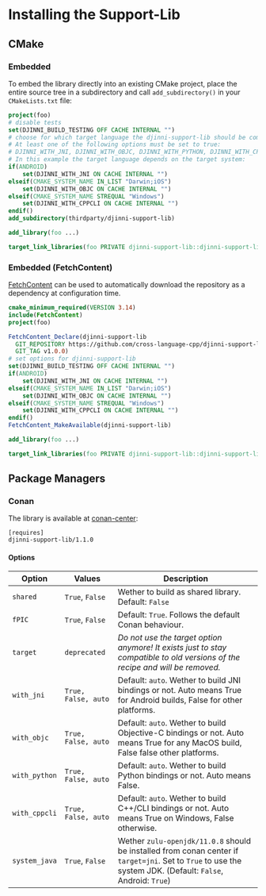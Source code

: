 # Installing the Support-Lib

## CMake

### Embedded

To embed the library directly into an existing CMake project, place the entire source tree in a subdirectory and call
`add_subdirectory()` in your `CMakeLists.txt` file:

```cmake
project(foo)
# disable tests
set(DJINNI_BUILD_TESTING OFF CACHE INTERNAL "")
# choose for which target language the djinni-support-lib should be compiled.
# At least one of the following options must be set to true:
# DJINNI_WITH_JNI, DJINNI_WITH_OBJC, DJINNI_WITH_PYTHON, DJINNI_WITH_CPPCLI
# In this example the target language depends on the target system:
if(ANDROID)
    set(DJINNI_WITH_JNI ON CACHE INTERNAL "")
elseif(CMAKE_SYSTEM_NAME IN_LIST "Darwin;iOS")
    set(DJINNI_WITH_OBJC ON CACHE INTERNAL "")
elseif(CMAKE_SYSTEM_NAME STREQUAL "Windows")
    set(DJINNI_WITH_CPPCLI ON CACHE INTERNAL "")
endif()
add_subdirectory(thirdparty/djinni-support-lib)

add_library(foo ...)

target_link_libraries(foo PRIVATE djinni-support-lib::djinni-support-lib)
```

### Embedded (FetchContent)

[FetchContent](https://cmake.org/cmake/help/v3.14/module/FetchContent.html) can be used to automatically download the repository as a dependency at configuration time.

```cmake
cmake_minimum_required(VERSION 3.14)
include(FetchContent)
project(foo)

FetchContent_Declare(djinni-support-lib
  GIT_REPOSITORY https://github.com/cross-language-cpp/djinni-support-lib.git
  GIT_TAG v1.0.0)
# set options for djinni-support-lib
set(DJINNI_BUILD_TESTING OFF CACHE INTERNAL "")
if(ANDROID)
    set(DJINNI_WITH_JNI ON CACHE INTERNAL "")
elseif(CMAKE_SYSTEM_NAME IN_LIST "Darwin;iOS")
    set(DJINNI_WITH_OBJC ON CACHE INTERNAL "")
elseif(CMAKE_SYSTEM_NAME STREQUAL "Windows")
    set(DJINNI_WITH_CPPCLI ON CACHE INTERNAL "")
endif()
FetchContent_MakeAvailable(djinni-support-lib)

add_library(foo ...)

target_link_libraries(foo PRIVATE djinni-support-lib::djinni-support-lib)
```

## Package Managers

### Conan

The library is available at [conan-center](https://conan.io/center/djinni-support-lib):

```text
[requires]
djinni-support-lib/1.1.0
```

#### Options

| Option | Values | Description |
| ------ | ------ | ----------- |
| `shared` | `True`, `False` | Wether to build as shared library. Default: `False` |
| `fPIC` | `True`, `False` | Default: `True`. Follows the default Conan behaviour. |
| `target` | `deprecated` | *Do not use the target option anymore! It exists just to stay compatible to old versions of the recipe and will be removed.* |
| `with_jni` | `True, False, auto` | Default: `auto`. Wether to build JNI bindings or not. Auto means True for Android builds, False for other platforms. |
| `with_objc` | `True, False, auto` | Default: `auto`. Wether to build Objective-C bindings or not. Auto means True for any MacOS build, False false other platforms. |
| `with_python` | `True, False, auto` | Default: `auto`. Wether to build Python bindings or not. Auto means False. |
| `with_cppcli` | `True, False, auto` | Default: `auto`. Wether to build C++/CLI bindings or not. Auto means True on Windows, False otherwise. |
| `system_java` | `True`, `False` | Wether `zulu-openjdk/11.0.8` should be installed from conan center if `target=jni`. Set to `True` to use the system JDK. (Default: `False`, Android: `True`)   |
